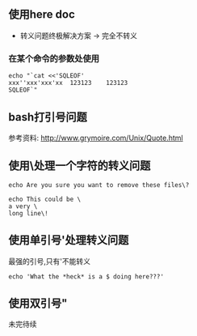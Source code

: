 ## 使用here doc 
* 转义问题终极解决方案 -> 完全不转义
### 在某个命令的参数处使用
```
echo "`cat <<'SQLEOF'
xxx''xxx'xxx'xx  123123    123123
SQLEOF`"
```

## bash打引号问题
参考资料: http://www.grymoire.com/Unix/Quote.html

## 使用\处理一个字符的转义问题
```
echo Are you sure you want to remove these files\?
```
```
echo This could be \
a very \
long line\!
```

## 使用单引号'处理转义问题
最强的引号,只有'不能转义
```
echo 'What the *heck* is a $ doing here???'
```

## 使用双引号"
未完待续